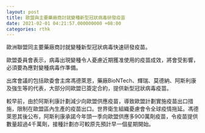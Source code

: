 ```yaml
---
layout: post
title: 歐盟與主要藥廠商討就變種新型冠狀病毒研發疫苗
date: 2021-02-01 04:21:57.000000000 +08:00
categories: rthk
---
```


歐洲聯盟同主要藥廠商討就變種新型冠狀病毒快速研發疫苗。

歐盟委員會表示，病毒出現變種令人憂慮近期獲准使用的疫苗成效，將會受影響，必須要為應對變種病毒作準備。

出席會議的包括歐委會主席馮德萊恩，藥廠BioNTech、輝瑞、莫德納、阿斯利康及強生等的代表，大部分同歐盟已簽定合約，提供新型冠狀病毒疫苗。

較早前，由於阿斯利康計劃減少向歐盟供應疫苗，導致歐盟計劃實施疫苗出口措施，限制在歐盟區內生產的疫苗出口。世界衛生組織憂慮會令全球疫情拖延。馮德萊恩其後公布，阿斯利康承諾今年頭一季向歐盟供應多900萬劑疫苗，令疫苗提供數量超過4千萬劑，接種計劃亦可較原先預計早一個星期開始。
